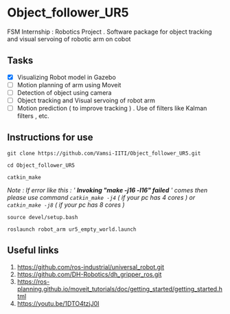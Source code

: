 # Object_follower_UR5
FSM Internship : Robotics Project . Software package for object tracking and visual servoing of robotic arm on cobot

## Tasks
- [X] Visualizing Robot model in Gazebo
- [ ] Motion planning of arm using Moveit
- [ ] Detection of object using camera
- [ ] Object tracking and Visual servoing of robot arm
- [ ] Motion prediction ( to improve tracking ) . Use of filters like Kalman filters , etc.

## Instructions for use
```
git clone https://github.com/Vamsi-IITI/Object_follower_UR5.git
```
```
cd Object_follower_UR5
```
```
catkin_make
```
*Note : If error like this : ' **Invoking "make -j16 -l16" failed** ' comes then please use command ```catkin_make -j4``` ( if your pc has 4 cores ) or ```catkin_make -j8``` ( if your pc has 8 cores )*
```
source devel/setup.bash
```
```
roslaunch robot_arm ur5_empty_world.launch
```
## Useful links
1. https://github.com/ros-industrial/universal_robot.git
2. https://github.com/DH-Robotics/dh_gripper_ros.git
3. https://ros-planning.github.io/moveit_tutorials/doc/getting_started/getting_started.html
4. https://youtu.be/1DTO4tzjJ0I
